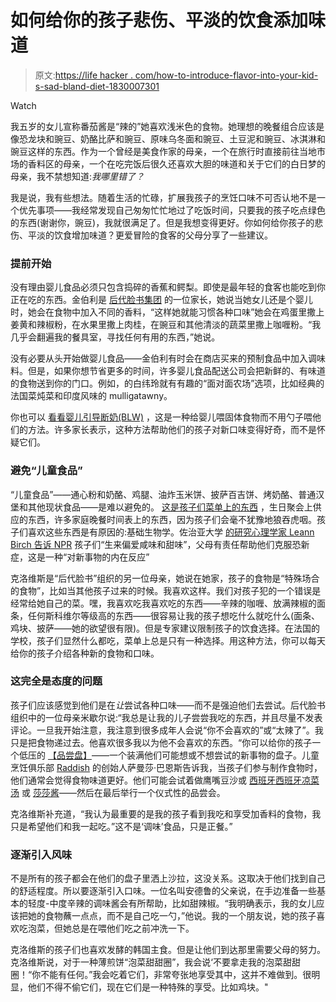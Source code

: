 # 如何给你的孩子悲伤、平淡的饮食添加味道

> 原文:[https://life hacker . com/how-to-introduce-flavor-into-your-kid-s-sad-bland-diet-1830007301](https://lifehacker.com/how-to-introduce-flavor-into-your-kid-s-sad-bland-diet-1830007301)

Watch

我五岁的女儿宣称番茄酱是“辣的”她喜欢浅米色的食物。她理想的晚餐组合应该是像恐龙块和豌豆、奶酪比萨和豌豆、原味乌冬面和豌豆、土豆泥和豌豆、冰淇淋和豌豆这样的东西。作为一个曾经是美食作家的母亲，一个在旅行时直接前往当地市场的香料区的母亲，一个在吃完饭后很久还喜欢大胆的味道和关于它们的白日梦的母亲，我不禁想知道:*我哪里错了？*

我是说，我有些想法。随着生活的忙碌，扩展我孩子的烹饪口味不可否认地不是一个优先事项——我经常发现自己匆匆忙忙地过了吃饭时间，只要我的孩子吃点绿色的东西(谢谢你，豌豆)，我就很满足了。但是我想变得更好。你如何给你孩子的悲伤、平淡的饮食增加味道？更爱冒险的食客的父母分享了一些建议。

### **提前开始**

没有理由婴儿食品必须只包含捣碎的香蕉和鳄梨。即使是最年轻的食客也能吃到你正在吃的东西。金伯利是 [后代脸书集团](https://www.facebook.com/groups/2018785615043946/) 的一位家长，她说当她女儿还是个婴儿时，她会在食物中加入不同的香料，“这样她就能习惯各种口味”她会在鸡蛋里撒上姜黄和辣椒粉，在水果里撒上肉桂，在豌豆和其他清淡的蔬菜里撒上咖喱粉。“我几乎会翻遍我的餐具室，寻找任何有用的东西，”她说。

没有必要从头开始做婴儿食品——金伯利有时会在商店买来的预制食品中加入调味料。但是，如果你想节省更多的时间，许多婴儿食品配送公司会把新鲜的、有味道的食物送到你的门口。例如，的白纬玲就有有趣的“面对面农场”选项，比如经典的法国菜炖菜和印度风味的 mulligatawny。

你也可以 [看看婴儿引导断奶(BLW)](https://lifehacker.com/babies-can-feed-themselves-solid-food-1819975224) ，这是一种给婴儿喂固体食物而不用勺子喂他们的方法。许多家长表示，这种方法帮助他们的孩子对新口味变得好奇，而不是怀疑它们。

### **避免“儿童食品”**

“儿童食品”——通心粉和奶酪、鸡腿、油炸玉米饼、披萨百吉饼、烤奶酪、普通汉堡和其他现状食品——是难以避免的。 [这是孩子们菜单上的东西](https://lifehacker.com/how-to-avoid-the-kids-menu-trap-1797063076) ，生日聚会上供应的东西，许多家庭晚餐时间表上的东西，因为孩子们会毫不犹豫地狼吞虎咽。孩子们喜欢这些东西是有原因的:基础生物学。佐治亚大学 [的研究心理学家 Leann Birch 告诉 NPR](https://www.npr.org/sections/thesalt/2018/06/09/618025893/want-your-child-to-try-eat-almost-everything-skip-the-kids-menu) 孩子们“生来偏爱咸味和甜味”，父母有责任帮助他们克服恐新症，这是一种“对新事物的内在反应”

克洛维斯是“后代脸书”组织的另一位母亲，她说在她家，孩子的食物是“特殊场合的食物”，比如当其他孩子过来的时候。我喜欢这样。我们对孩子犯的一个错误是经常给她自己的菜。嘿，我喜欢吃我喜欢吃的东西——辛辣的咖喱、放满辣椒的面条，任何斯科维尔等级高的东西——很容易让我的孩子想吃什么就吃什么(面条、鸡块、披萨——她的欲望很有限)。但是专家建议限制孩子的饮食选择。在法国的学校，孩子们显然什么都吃，菜单上总是只有一种选择。用这种方法，你可以每天给你的孩子介绍各种新的食物和口味。

### 这完全是态度的问题

孩子们应该感觉到他们是在*让*尝试各种口味——而不是强迫他们去尝试。后代脸书组织中的一位母亲米歇尔说:“我总是让我的儿子尝尝我吃的东西，并且尽量不发表评论。一旦我开始注意，我注意到很多成年人会说“你不会喜欢的”或“太辣了”。我只是把食物递过去。他喜欢很多我以为他不会喜欢的东西。“你可以给你的孩子一个低压的 [【品尝盘】](https://offspring.lifehacker.com/use-a-taste-plate-to-get-picky-eaters-to-try-new-food-1796917875#_ga=2.59057701.968942123.1540214725-1456718367.1520458611)——一个装满他们可能想或不想尝试的新事物的盘子。儿童烹饪俱乐部 [Raddish](http://www.raddishkids.com/) 的创始人萨曼莎·巴恩斯告诉我，当孩子们参与制作食物时，他们通常会觉得食物味道更好。他们可能会试着做鹰嘴豆沙或 [西班牙西班牙凉菜汤](https://www.raddishkids.com/blogs/bonus-bites/spanish-gazphaco) 或 [莎莎酱](https://www.raddishkids.com/blogs/bonus-bites/super-salsa)——然后在最后举行一个仪式性的品尝会。

克洛维斯补充道，“我认为最重要的是我的孩子看到我吃和享受加香料的食物，我只是希望他们和我一起吃。”这不是‘调味’食品，只是正餐。”

### 逐渐引入风味

不是所有的孩子都会在他们的盘子里洒上沙拉，这没关系。这取决于他们找到自己的舒适程度。所以要逐渐引入口味。一位名叫安德鲁的父亲说，在手边准备一些基本的轻度-中度辛辣的调味酱会有所帮助，比如甜辣椒。“我明确表示，我的女儿应该把她的食物蘸一点点，而不是自己吃一勺，”他说。我的一个朋友说，她的孩子喜欢吃泡菜，但她总是在喂他们吃之前冲洗一下。

克洛维斯的孩子们也喜欢发酵的韩国主食。但是让他们到达那里需要父母的努力。克洛维斯说，对于一种薄煎饼“泡菜甜甜圈”，我会说‘不要拿走我的泡菜甜甜圈！“你不能有任何。”我会吃着它们，非常夸张地享受其中，这并不难做到。很明显，他们不得不偷它们，现在它们是一种特殊的享受。比如鸡块。"